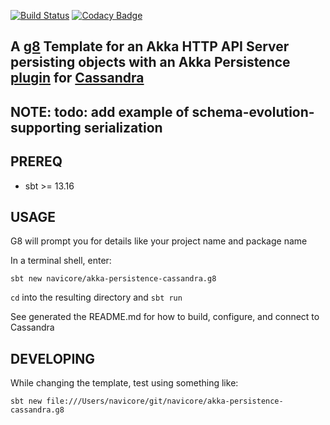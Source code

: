 [![Build Status](https://travis-ci.org/navicore/akka-persistence-cassandra.g8.svg?branch=master)](https://travis-ci.org/navicore/akka-persistence-cassandra.g8)
[![Codacy Badge](https://api.codacy.com/project/badge/Grade/cb845fd62c794295a9a5893f34ca9a7e)](https://www.codacy.com/app/navicore/akka-persistence-cassandra.g8?utm_source=github.com&amp;utm_medium=referral&amp;utm_content=navicore/akka-persistence-cassandra.g8&amp;utm_campaign=Badge_Grade)

A [g8] Template for an Akka HTTP API Server persisting objects with an Akka Persistence [plugin] for [Cassandra]
---

## NOTE: todo: add example of schema-evolution-supporting serialization

## PREREQ

  * sbt >= 13.16

## USAGE

G8 will prompt you for details like your project name and package name

In a terminal shell, enter:

```console
sbt new navicore/akka-persistence-cassandra.g8 
```

`cd` into the resulting directory and `sbt run`

See generated the README.md for how to build, configure, and connect to Cassandra

[plugin]: https://github.com/akka/akka-persistence-cassandra
[Cassandra]: http://cassandra.apache.org/
[g8]: http://www.foundweekends.org/giter8/
[g8 setup]: http://www.foundweekends.org/giter8/setup.html 


## DEVELOPING

While changing the template, test using something like:

```console
sbt new file:///Users/navicore/git/navicore/akka-persistence-cassandra.g8
```

